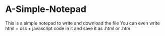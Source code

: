 # A-Simple-Notepad

This is a simple notepad to write and download the file
You can even write html + css + javascript code in it and save it as .html or .htm
